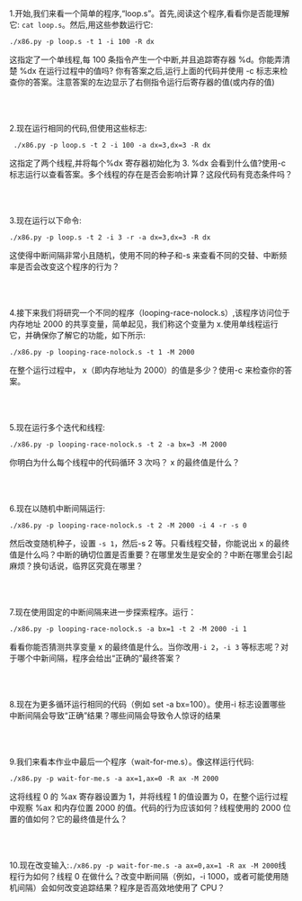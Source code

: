 <br/>
<br/>

1.开始,我们来看一个简单的程序,“loop.s”。首先,阅读这个程序,看看你是否能理解它: `cat loop.s`。然后,用这些参数运行它:

```shell script
./x86.py -p loop.s -t 1 -i 100 -R dx
``` 
这指定了一个单线程,每 100 条指令产生一个中断,并且追踪寄存器 %d。你能弄清楚 %dx 在运行过程中的值吗?
你有答案之后,运行上面的代码并使用 -c 标志来检查你的答案。注意答案的左边显示了右侧指令运行后寄存器的值(或内存的值)

<br/>
<br/>

2.现在运行相同的代码,但使用这些标志:

```shell script
 ./x86.py -p loop.s -t 2 -i 100 -a dx=3,dx=3 -R dx
```

这指定了两个线程,并将每个%dx 寄存器初始化为 3. %dx 会看到什么值?使用-c 标志运行以查看答案。多个线程的存在是否会影响计算？这段代码有竞态条件吗？


<br/>
<br/>

3.现在运行以下命令:

```shell script
./x86.py -p loop.s -t 2 -i 3 -r -a dx=3,dx=3 -R dx
```
这使得中断间隔非常小且随机，使用不同的种子和-s 来查看不同的交替、中断频率是否会改变这个程序的行为？

<br/>
<br/>

4.接下来我们将研究一个不同的程序（looping-race-nolock.s）,该程序访问位于内存地址 2000 的共享变量，简单起见，我们称这个变量为 x.使用单线程运行它，并确保你了解它的功能，如下所示:

```shell script
./x86.py -p looping-race-nolock.s -t 1 -M 2000
```

在整个运行过程中， x（即内存地址为 2000）的值是多少？使用-c 来检查你的答案。

<br/>
<br/>

5.现在运行多个迭代和线程:

```shell script
./x86.py -p looping-race-nolock.s -t 2 -a bx=3 -M 2000
```
你明白为什么每个线程中的代码循环 3 次吗？ x 的最终值是什么？

<br/>
<br/>

6.现在以随机中断间隔运行:

```shell script
./x86.py -p looping-race-nolock.s -t 2 -M 2000 -i 4 -r -s 0
```
然后改变随机种子，设置 `-s 1`，然后-s 2 等。只看线程交替，你能说出 x 的最终值是什么吗？中断的确切位置是否重要？在哪里发生是安全的？中断在哪里会引起麻烦？换句话说，临界区究竟在哪里？

<br/>
<br/>

7.现在使用固定的中断间隔来进一步探索程序。运行：

```shell script
./x86.py -p looping-race-nolock.s -a bx=1 -t 2 -M 2000 -i 1
```
看看你能否猜测共享变量 x 的最终值是什么。当你改用`-i 2`，`-i 3` 等标志呢？对于哪个中新间隔，程序会给出“正确的”最终答案？

<br/>
<br/>

8.现在为更多循环运行相同的代码（例如 set -a bx=100）。使用-i 标志设置哪些中断间隔会导致“正确”结果？哪些间隔会导致令人惊讶的结果


<br/>
<br/>

9.我们来看本作业中最后一个程序（wait-for-me.s）。像这样运行代码:

```shell script
./x86.py -p wait-for-me.s -a ax=1,ax=0 -R ax -M 2000
```
这将线程 0 的 %ax 寄存器设置为 1，并将线程 1 的值设置为 0，在整个运行过程中观察 %ax 和内存位置 2000 的值。代码的行为应该如何？线程使用的 2000 位置的值如何？它的最终值是什么？

<br/>
<br/>

10.现在改变输入:`./x86.py -p wait-for-me.s -a ax=0,ax=1 -R ax -M 2000`线程行为如何？线程 0 在做什么？改变中断间隔（例如，-i 1000，或者可能使用随机间隔）会如何改变追踪结果？程序是否高效地使用了 CPU？